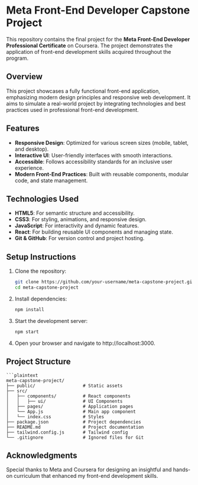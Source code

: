 # Meta Front-End Developer Capstone Project

This repository contains the final project for the **Meta Front-End Developer Professional Certificate** on Coursera. The project demonstrates the application of front-end development skills acquired throughout the program.

## Overview

This project showcases a fully functional front-end application, emphasizing modern design principles and responsive web development. It aims to simulate a real-world project by integrating technologies and best practices used in professional front-end development.

## Features

- **Responsive Design**: Optimized for various screen sizes (mobile, tablet, and desktop).
- **Interactive UI**: User-friendly interfaces with smooth interactions.
- **Accessible**: Follows accessibility standards for an inclusive user experience.
- **Modern Front-End Practices**: Built with reusable components, modular code, and state management.

## Technologies Used

- **HTML5**: For semantic structure and accessibility.
- **CSS3**: For styling, animations, and responsive design.
- **JavaScript**: For interactivity and dynamic features.
- **React**: For building reusable UI components and managing state.
- **Git & GitHub**: For version control and project hosting.

## Setup Instructions

1. Clone the repository:
   ```bash
   git clone https://github.com/your-username/meta-capstone-project.git
   cd meta-capstone-project
2. Install dependencies:
    ```bash
    npm install
3. Start the development server:
    ```bash
    npm start
4. Open your browser and navigate to http://localhost:3000.

## Project Structure
    ```plaintext
    meta-capstone-project/
    ├── public/                  # Static assets
    ├── src/
    │   ├── components/          # React components
    │   │   ├── ui/              # UI Components
    │   ├── pages/               # Application pages
    │   └── App.js               # Main app component
    │   └── index.css            # Styles
    ├── package.json             # Project dependencies
    ├── README.md                # Project documentation
    ├── tailwind.config.js       # Tailwind config
    └── .gitignore               # Ignored files for Git

## Acknowledgments
Special thanks to Meta and Coursera for designing an insightful and hands-on curriculum that enhanced my front-end development skills.
